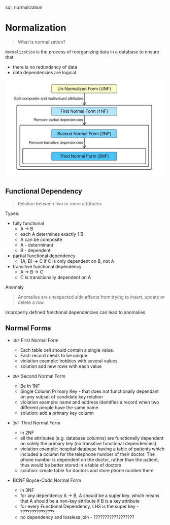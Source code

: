 sql, normalization

# Normalization
> What is normalization?

`Normalization` is the process of reorganizing data in a database to ensure that:
- there is no redundancy of data
- data dependencies are logical 


![alt text](images/sqlNormalization.png)


## Functional Dependency
> Relation between two or more attributes

Types:
- fully functional
    - A -> B 
    - each A determines exactly 1 B
    - A can be composite
    - A - determinant
    - B - dependent
- partial functional dependency
    - {A, B} -> C if C is only dependent on B, not A
- transitive functional dependency
    - A -> B -> C 
    - C is transitionally dependent on A


Anomaly
> Anomalies are unexpected side affects from trying to insert, update or delete a row.

Improperly defined functional dependencies can lead to anomalies






## Normal Forms

- `1NF` First Normal Form

  - Each table cell should contain a single value.
  - Each record needs to be unique
  - violation example: hobbies with several values
  - solution add new rows with each value

- `2NF` Second Normal Form

  - Be in 1NF
  - Single Column Primary Key - that does not functionally dependant on any subset of candidate key relation
  - violation example: name and address identifies a record when two different people have the same name
  - solution: add a primary key column

- `3NF` Third Normal Form

  - in 2NF
  - all the attributes (e.g. database columns) are functionally dependent on solely the primary key (no transitive functional dependencies)
  - violation example: hospital database having a table of patients which included a column for the telephone number of their doctor. The phone number is dependent on the doctor, rather than the patient, thus would be better stored in a table of doctors
  - solution: create table for doctors and store phone number there

- BCNF Boyce-Codd Normal Form
  - in 3NF
  - for any dependency A → B, A should be a super key. which means that A should be a non-key attribute if B is a key attribute
  - for every Functional Dependency, LHS is the super key - ???????????????
  - no dependency and lossless join - ??????????????????
